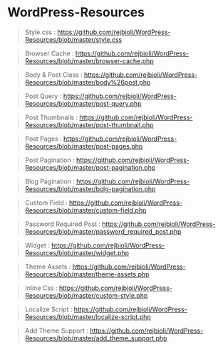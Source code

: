 # WordPress-Resources

> Style.css :  https://github.com/rejbioli/WordPress-Resources/blob/master/style.css

> Browser Cache :  https://github.com/rejbioli/WordPress-Resources/blob/master/browser-cache.php

> Body & Post Class :  https://github.com/rejbioli/WordPress-Resources/blob/master/body%26post.php

> Post Query :  https://github.com/rejbioli/WordPress-Resources/blob/master/post-query.php

> Post Thumbnails :  https://github.com/rejbioli/WordPress-Resources/blob/master/post-thumbnail.php

> Post Pages :  https://github.com/rejbioli/WordPress-Resources/blob/master/post-pages.php

> Post Pagination :  https://github.com/rejbioli/WordPress-Resources/blob/master/post-pagination.php

> Blog Pagination :  https://github.com/rejbioli/WordPress-Resources/blob/master/bolg-pagination.php

> Custom Field :  https://github.com/rejbioli/WordPress-Resources/blob/master/custom-field.php

> Password Required Post :  https://github.com/rejbioli/WordPress-Resources/blob/master/password_required_post.php

> Widget :  https://github.com/rejbioli/WordPress-Resources/blob/master/widget.php

> Theme Assets :  https://github.com/rejbioli/WordPress-Resources/blob/master/theme-assets.php

> Inline Css :  https://github.com/rejbioli/WordPress-Resources/blob/master/custom-style.php

> Localize Script :  https://github.com/rejbioli/WordPress-Resources/blob/master/localize-script.php

> Add Theme Support  :  https://github.com/rejbioli/WordPress-Resources/blob/master/add_theme_support.php


